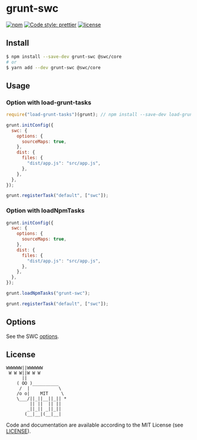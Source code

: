 # grunt-swc

[![npm](https://img.shields.io/npm/v/grunt-swc)](https://www.npmjs.com/package/grunt-swc)
[![Code style: prettier](https://img.shields.io/badge/code_style-prettier-ff69b4.svg)](https://github.com/prettier/prettier)
[![license](https://img.shields.io/badge/license-MIT-blue.svg)](https://github.com/dhalenok/grunt-swc/blob/main/LICENSE)

## Install

```sh
$ npm install --save-dev grunt-swc @swc/core
# or
$ yarn add --dev grunt-swc @swc/core
```

## Usage

### Option with load-grunt-tasks

```js
require("load-grunt-tasks")(grunt); // npm install --save-dev load-grunt-tasks

grunt.initConfig({
  swc: {
    options: {
      sourceMaps: true,
    },
    dist: {
      files: {
        "dist/app.js": "src/app.js",
      },
    },
  },
});

grunt.registerTask("default", ["swc"]);
```

### Option with loadNpmTasks

```js
grunt.initConfig({
  swc: {
    options: {
      sourceMaps: true,
    },
    dist: {
      files: {
        "dist/app.js": "src/app.js",
      },
    },
  },
});

grunt.loadNpmTasks("grunt-swc");

grunt.registerTask("default", ["swc"]);
```

## Options

See the SWC [options](https://swc.rs/docs/usage/core#options).

## License

```
WWWWWW||WWWWWW
 W W W||W W W
      ||
    ( OO )__________
     /  |           \
    /o o|    MIT     \
    \___/||_||__||_|| *
         || ||  || ||
        _||_|| _||_||
       (__|__|(__|__|
```

Code and documentation are available according to the MIT License (see [LICENSE](LICENSE)).
